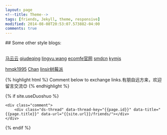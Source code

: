 ```yaml
---
layout: page
<!--title: Theme-->
tags: [friends, Jekyll, theme, responsive]
modified: 2014-08-08T20:53:07.573882-04:00
comments: true
---
```

<div class="zh">
## Some other style blogs:<br /><br />


<a markdown="0" href="http://markyun.github.io/" class="btn">马云云</a>
<a markdown="0" href="http://qiudeqing.com/article.html" class="btn">qiudeqing</a>
<a markdown="0" href="http://lingyu.wang/#/category/JS技术" class="btn">lingyu.wang</a>
<a markdown="0" href="http://ecomfe.github.io/" class="btn">ecomfe官网</a>
<a markdown="0" href="http://blog.smdcn.net/" class="btn">smdcn</a>
<a markdown="0" href="http://kymjs.com/" class="btn">kymjs</a>

<a markdown="0" href="http://hmqk1995.github.io/" class="btn">hmqk1995</a>
<a markdown="0"><a href="jincan39.github.io" class="btn btn-info">Chan</a>
<a markdown="0"><a href="http://linsir.org/" class="btn btn-info">linsir树莓派</a>





<!--<br />-->
<!--* Support for Disqus Comments-->

{% highlight html %}
Comment below to exchange links.有朋自远方来，欢迎留言交流😊
{% endhighlight %}

<!--<a markdown="0" href="{{ site.url }}/theme-setup" class="btn">Install Minimal Mistakes Theme</a>-->


<!--## Buttons-->

<!--黑<div markdown="0"><a href="#" class="btn">Primary Button</a></div>-->
<!--绿<div markdown="0"><a href="#" class="btn btn-success">Success Button</a></div>-->
<!--黄<div markdown="0"><a href="#" class="btn btn-warning">Warning Button</a></div>-->
<!--红<div markdown="0"><a href="#" class="btn btn-danger">Danger Button</a></div>-->
<!--蓝<div markdown="0"><a href="#" class="btn btn-info">Info Button</a></div>-->

  
</div> 
<!--zh_div end勿删-->




{% if site.useDuoshuo %}
<!-- 多说评论框 start -->
    <div class="comment">
        <div class="ds-thread" data-thread-key="{{page.id}}" data-title="{{page.title}}" data-url="{{site.url}}/friends/"></div>
    </div>
<!-- 多说评论框 end -->
<!-- 多说公共JS代码 start (一个网页只需插入一次) -->
<script type="text/javascript">
var duoshuoQuery = {short_name:"jincan39"};
    (function() {
        var ds = document.createElement('script');
        ds.type = 'text/javascript';ds.async = true;
        ds.src = (document.location.protocol == 'https:' ? 'https:' : 'http:') + '//static.duoshuo.com/embed.js';
        ds.charset = 'UTF-8';
        (document.getElementsByTagName('head')[0]
         || document.getElementsByTagName('body')[0]).appendChild(ds);
    })();
</script>
<!-- 多说公共JS代码 end -->
{% endif %}


